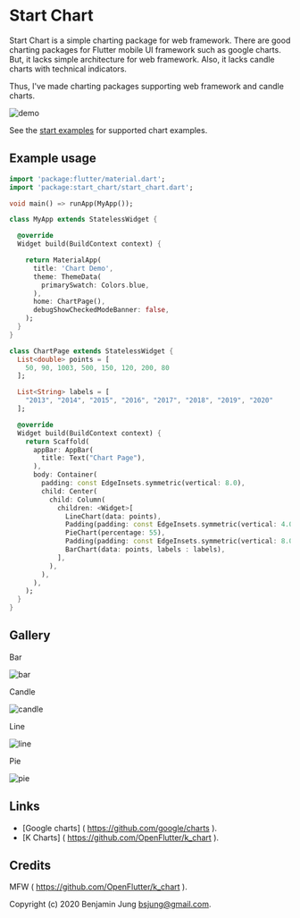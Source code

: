 Start Chart
==============

Start Chart is a simple charting package for web framework.
There are good charting packages for Flutter mobile UI framework such as google charts.
But, it lacks simple architecture for web framework.
Also, it lacks candle charts with technical indicators.

Thus, I've made charting packages supporting web framework and candle charts.

![demo](https://github.com/bsjung/start_chart/blob/master/start_chart.png)

See the [start examples](https://github.com/bsjung/start_examples) for supported chart examples.


Example usage
-------------

```dart
import 'package:flutter/material.dart';
import 'package:start_chart/start_chart.dart';

void main() => runApp(MyApp());

class MyApp extends StatelessWidget {

  @override
  Widget build(BuildContext context) {

    return MaterialApp(
      title: 'Chart Demo',
      theme: ThemeData(
        primarySwatch: Colors.blue,
      ),
      home: ChartPage(),
      debugShowCheckedModeBanner: false,
    );
  }
}

class ChartPage extends StatelessWidget {
  List<double> points = [
    50, 90, 1003, 500, 150, 120, 200, 80
  ];

  List<String> labels = [
    "2013", "2014", "2015", "2016", "2017", "2018", "2019", "2020"
  ];

  @override
  Widget build(BuildContext context) {
    return Scaffold(
      appBar: AppBar(
        title: Text("Chart Page"),
      ),
      body: Container(
        padding: const EdgeInsets.symmetric(vertical: 8.0),
        child: Center(
          child: Column(
            children: <Widget>[
              LineChart(data: points),
              Padding(padding: const EdgeInsets.symmetric(vertical: 4.0)),
              PieChart(percentage: 55),
              Padding(padding: const EdgeInsets.symmetric(vertical: 8.0)),
              BarChart(data: points, labels : labels),
            ],
          ),
        ),
      ),
    );
  }
}
```


Gallery
------

Bar 

![bar](https://github.com/bsjung/start_chart/blob/master/start_bar.png)

Candle

![candle](https://github.com/bsjung/start_chart/blob/master/start_candle.png)

Line

![line](https://github.com/bsjung/start_chart/blob/master/start_line.png)

Pie

![pie](https://github.com/bsjung/start_chart/blob/master/start_pie.png)


Links
-----

* [Google charts] ( https://github.com/google/charts ).
* [K Charts] ( https://github.com/OpenFlutter/k_chart ).


Credits
-------

MFW ( https://github.com/OpenFlutter/k_chart ).

Copyright (c) 2020 Benjamin Jung <bsjung@gmail.com>.
